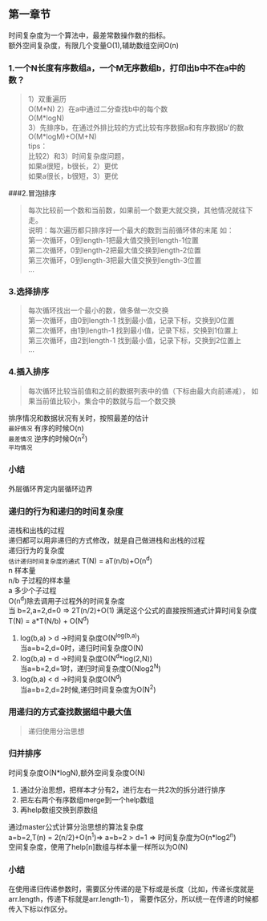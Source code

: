 ## 第一章节
时间复杂度为一个算法中，最差常数操作数的指标。  
额外空间复杂度，有限几个变量O(1),辅助数组空间O(n)
### 1.一个N长度有序数组a，一个M无序数组b，打印出b中不在a中的数？

>1）双重遍历  
O(M\*N)
2）在a中通过二分查找b中的每个数  
O(M\*logN)  
3）先排序b，在通过外排比较的方式比较有序数据a和有序数据b'的数  
O(M\*logM)+O(M+N)  
tips：  
比较2）和3）时间复杂度问题，  
如果a很短，b很长，2）更优  
如果a很长，b很短，3）更优  

###2.冒泡排序  
> 每次比较前一个数和当前数，如果前一个数更大就交换，其他情况就往下走。  
说明：每次遍历都只排序好一个最大的数到当前循环体的末尾
如：  
第一次循环，0到length-1把最大值交换到length-1位置  
第二次循环，0到length-2把最大值交换到length-2位置  
第三次循环，0到length-3把最大值交换到length-3位置  
...  

### 3.选择排序
> 每次循环找出一个最小的数，做多做一次交换  
> 第一次循环，由0到length-1 找到最小值，记录下标，交换到0位置  
> 第二次循环，由1到length-1 找到最小值，记录下标，交换到1位置上  
> 第三次循环，由2到length-1 找到最小值，记录下标，交换到2位置上  
> ...  

### 4.插入排序
> 每次循环比较当前值和之前的数据列表中的值（下标由最大向前递减），
>如果当前值比较小，集合中的数就与后一个数交换

排序情况和数据状况有关时，按照最差的估计  
`最好情况`
有序的时候O(n)  
`最差情况`
逆序的时候O(n<sup>2</sup>)  
`平均情况`

### 小结
外层循环界定内层循环边界

### 递归的行为和递归的时间复杂度
进栈和出栈的过程  
递归都可以用非递归的方式修改，就是自己做进栈和出栈的过程  
递归行为的复杂度  
`估计递归时间复杂度的通式` 
T(N) = aT(n/b)+O(n<sup>d</sup>)  
n 样本量  
n/b 子过程的样本量  
a 多少个子过程  
O(n<sup>d</sup>)除去调用子过程外的时间复杂度  
当 b=2,a=2,d=0 => 2T(n/2)+O(1) 满足这个公式的直接按照通式计算时间复杂度   
T(N) = a*T(N/b) + O(N<sup>d</sup>)  
1) log(b,a) > d ->时间复杂度O(N<sup>log(b,a)</sup>)  
当a=b=2,d=0时，递归时间复杂度O(N)
2) log(b,a) = d ->时间复杂度O(N<sup>d</sup>*log(2,N))  
当a=b=2,d=1时，递归时间复杂度O(Nlog2<sup>N</sup>)
3) log(b,a) < d ->时间复杂度O(N<sup>d</sup>)  
当a=b=2,d=2时候,递归时间复杂度为O(N<sup>2</sup>)
### 用递归的方式查找数据组中最大值
> 递归使用分治思想
### 归并排序
时间复杂度O(N*logN),额外空间复杂度O(N)
1. 通过分治思想，把样本才分有2，进行左右一共2次的拆分进行排序
2. 把左右两个有序数组merge到一个help数组
3. 再help数组交换到原数组  

通过master公式计算分治思想的算法复杂度  
a=b=2,T(n) = 2(n/2)+O(n<sup>1</sup>)=> a=b=2 > d=1 => 时间复杂度为O(n*log2<sup>n</sup>)  
空间复杂度，使用了help[n]数组与样本量一样所以为O(N)

### 小结
在使用递归传递参数时，需要区分传递的是下标或是长度（比如，传递长度就是arr.length，传递下标就是arr.length-1），
需要作区分，所以统一在传递的时候都传入下标以作区分。

